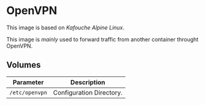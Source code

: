 # OpenVPN

This image is based on *Kafouche Alpine Linux*.

This image is *mainly* used to forward traffic from another container throught OpenVPN.

## Volumes

| Parameter      | Description              |
|----------------|--------------------------|
| `/etc/openvpn` | Configuration Directory. |
